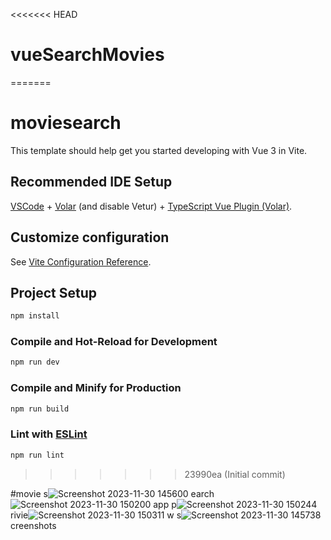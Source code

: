 <<<<<<< HEAD
# vueSearchMovies
=======
# moviesearch

This template should help get you started developing with Vue 3 in Vite.

## Recommended IDE Setup

[VSCode](https://code.visualstudio.com/) + [Volar](https://marketplace.visualstudio.com/items?itemName=Vue.volar) (and disable Vetur) + [TypeScript Vue Plugin (Volar)](https://marketplace.visualstudio.com/items?itemName=Vue.vscode-typescript-vue-plugin).

## Customize configuration

See [Vite Configuration Reference](https://vitejs.dev/config/).

## Project Setup

```sh
npm install
```

### Compile and Hot-Reload for Development

```sh
npm run dev
```

### Compile and Minify for Production

```sh
npm run build
```

### Lint with [ESLint](https://eslint.org/)

```sh
npm run lint
```
>>>>>>> 23990ea (Initial commit)
>>>>>>> 
#movie s![Screenshot 2023-11-30 145600](https://github.com/shaikhsohel0706/vueSearchMovies/assets/121325540/4f7026d5-6d9b-47d5-86bc-a52d2e49babc)
earch![Screenshot 2023-11-30 150200](https://github.com/shaikhsohel0706/vueSearchMovies/assets/121325540/270f9dfd-eba4-45c5-bec2-5d1a768cbd40)
 app p![Screenshot 2023-11-30 150244](https://github.com/shaikhsohel0706/vueSearchMovies/assets/121325540/6931705a-9cd3-4b61-862a-0aa8f20def5b)
rivie![Screenshot 2023-11-30 150311](https://github.com/shaikhsohel0706/vueSearchMovies/assets/121325540/bf772b2c-03b0-41b7-b70f-ad10abeb3cdf)
w s![Screenshot 2023-11-30 145738](https://github.com/shaikhsohel0706/vueSearchMovies/assets/121325540/13390433-e416-4016-a528-3da5a125ef3c)
creenshots
 
